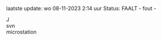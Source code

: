 laatste update: 
wo 08-11-2023  2:14   uur 
Status: FAALT - fout - 
<div class="service R">J</div><div class="service R">svn</div><div class="service Y">microstation</div>
